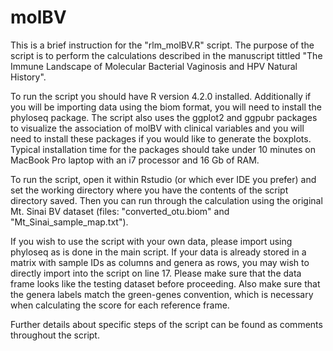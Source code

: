 # molBV
This is a brief instruction for the "rlm_molBV.R" script. The purpose of the script is to perform the calculations described in the manuscript tittled "The Immune Landscape of Molecular Bacterial Vaginosis and HPV Natural History".

To run the script you should have R version 4.2.0 installed. Additionally if you will be importing data using the biom format, you will need to install the phyloseq package. The script also uses the ggplot2 and ggpubr packages to visualize the association of molBV with clinical variables and you will need to install these packages if you would like to generate the boxplots. Typical installation time for the packages should take under 10 minutes on MacBook Pro laptop with an i7 processor and 16 Gb of RAM.  

To run the script, open it within Rstudio (or which ever IDE you prefer) and set the working directory where you have the contents of the script directory saved. Then you can run through the calculation using the original Mt. Sinai BV dataset (files: "converted_otu.biom" and "Mt_Sinai_sample_map.txt"). 

If you wish to use the script with your own data, please import using phyloseq as is done in the main script. If your data is already stored in a matrix with sample IDs as columns and genera as rows, you may wish to directly import into the script on line 17. Please make sure that the data frame looks like the testing dataset before proceeding. Also make sure that the genera labels match the green-genes convention, which is necessary when calculating the score for each reference frame. 

Further details about specific steps of the script can be found as comments throughout the script. 
